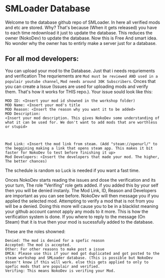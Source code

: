 # SMLoader Database

Welcome to the database github repo of SMLoader. In here all verified mods and etc are stored. Why? That's because (When it gets released) you have to each time redownload it just to update the database. This reduces the owner (NokoDev) to update the database. Now this is Free And smart idea. No wonder why the owner has to entirly make a server just for a database.

## For all mod developers:
You can upload your mod to the Database. Just that i needs requriements and verification The requriements are `Mod must be reviewed AND used in a populair youtube channel`, `Mod needs around 30K Subscribers`. Onces that you can create a Issue (Issues are used for uploading mods and verify them. That's how it works for THIS repo.). Your issue sould look like this:
```
MOD ID: <Insert your mod id showned in the workshop folder)
MOD Name: <Insert your mod's title
MOD Reason: <Insert the reason why you want it to be added>
MOD Description:
<Insert your mod description. This gives NokoDev some understanding of what it can be used for. We don't want to add mods that are worthless or stupid>



Mod Link: <Insert the mod link from steam. (Add "steam://openurl/" to the beggining making a link that opens steam app. This makes it bit faster for NokoDev to test before finishing it up>
Mod Developers: <Insert the developers that made your mod. The higher, The better chances)
```
The schedule is random so Luck is needed if you want a fast time.

Onces NokoDev starts reading the issues and dose the verification and its your turn, The role "Verifing" role gets added. if you added this by your self then you will be denied instanly. The Mod Link, ID, Reason and Developers are important as you can see before. NokoDev will then message you if you applied the selected mod. Attempting to verify a mod that is not from you will be a denied. Doing this more will cause you to be in a blacklist meaning your github account cannot apply any mods to it more. This is how the verification system is done. If you where to reply to the message (On Steam) that it is true then your mod is sucessfully added to the database.

These are the roles showned:
```
Denied: The mod is denied for a spefic reason
Accepted: The mod is accepted.
Other: For other reasons to make post a issue
DMCA: Please use this if your mod got duplicated and got posted to the steam workshop and SMLoader database. (This is possible but NokoDev dosen't know if this will work. else this gets applied to only to spefic mods that are populair and verified.
Verifing: This means NokoDev is verifing your Mod.
```
